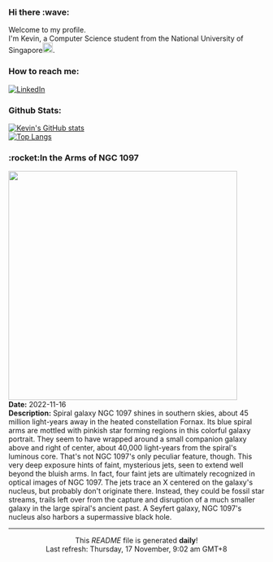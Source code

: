<h3>Hi there :wave:</h3>

Welcome to my profile.   
I'm Kevin, a Computer Science student from the National University of Singapore<img src="https://img.icons8.com/color/96/000000/singapore-circular.png" width="20px"/>.</p>

<h3>How to reach me: </h3>
<a href="https://www.linkedin.com/in/kevin-foong/"><img alt="LinkedIn" src="https://img.shields.io/badge/linkedin-%230077B5.svg?&style=for-the-badge&logo=linkedin&logoColor=white" /></a> 

<h3>Github Stats: </h3> 

[![Kevin's GitHub stats](https://github-readme-stats.vercel.app/api?username=kevin9foong&theme=tokyonight)](https://github.com/anuraghazra/github-readme-stats) <br/>
[![Top Langs](https://github-readme-stats.vercel.app/api/top-langs/?username=kevin9foong&layout=compact&theme=tokyonight)](https://github.com/anuraghazra/github-readme-stats)

<h3>:rocket:In the Arms of NGC 1097</h3> 
<img width="450" src="https:&#x2F;&#x2F;apod.nasa.gov&#x2F;apod&#x2F;image&#x2F;2211&#x2F;NGC-1097-LRGB_Ha-rev-12-2022.jpg" /><br/>
<b>Date:</b> 2022-11-16<br/>
<b>Description:</b> Spiral galaxy NGC 1097 shines in southern skies, about 45 million light-years away in the heated constellation Fornax. Its blue spiral arms are mottled with pinkish star forming regions in this colorful galaxy portrait. They seem to have wrapped around a small companion galaxy above and right of center, about 40,000 light-years from the spiral&#39;s luminous core. That&#39;s not NGC 1097&#39;s only peculiar feature, though. This very deep exposure hints of faint, mysterious jets, seen to extend well beyond the bluish arms. In fact, four faint jets are ultimately recognized in optical images of NGC 1097. The jets trace an X centered on the galaxy&#39;s nucleus, but probably don&#39;t originate there. Instead, they could be fossil star streams, trails left over from the capture and disruption of a much smaller galaxy in the large spiral&#39;s ancient past. A Seyfert galaxy, NGC 1097&#39;s nucleus also harbors a supermassive black hole.<br/>

------------
<p align="center">This <i>README</i> file is generated <b>daily</b>!</br>
Last refresh: Thursday, 17 November, 9:02 am GMT+8<br />